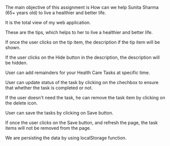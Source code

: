 The main objective of this assignment is How can we help Sunita Sharma (65+
years old) to live a healthier and better life.

It is the total view of my web application.

These are the tips, which helps to her to live a healthier and better life.

If once the user clicks on the tip item, the description if the tip item will be
shown.

If the user clicks on the Hide button in the description, the description will
be hidden.

User can add remainders for your Health Care Tasks at specific time.

User can update status of the task by clicking on the chechbox to ensure that
whether the task is completed or not.

If the user doesn't need the task, he can remove the task item by clicking on
the delete icon.

User can save the tasks by clicking on Save button.

If once the user clicks on the Save button, and refresh the page, the task items
will not be removed from the page.

We are persisting the data by using localStorage function.
